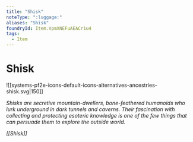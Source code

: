 ```yaml
---
title: "Shisk"
noteType: ":luggage:"
aliases: "Shisk"
foundryId: Item.VpmXNEFuAEACr1u4
tags:
  - Item
---
```


# Shisk
![[systems-pf2e-icons-default-icons-alternatives-ancestries-shisk.svg|150]]

_Shisks are secretive mountain-dwellers, bone-feathered humanoids who lurk underground in dark tunnels and caverns. Their fascination with collecting and protecting esoteric knowledge is one of the few things that can persuade them to explore the outside world._

_[[Shisk]]_
